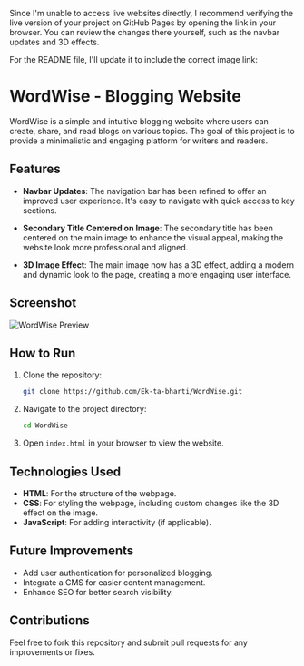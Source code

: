 Since I'm unable to access live websites directly, I recommend verifying the live version of your project on GitHub Pages by opening the link in your browser. You can review the changes there yourself, such as the navbar updates and 3D effects.

For the README file, I'll update it to include the correct image link:



# WordWise - Blogging Website

WordWise is a simple and intuitive blogging website where users can create, share, and read blogs on various topics. The goal of this project is to provide a minimalistic and engaging platform for writers and readers.

## Features

- **Navbar Updates**: The navigation bar has been refined to offer an improved user experience. It's easy to navigate with quick access to key sections.
  
- **Secondary Title Centered on Image**: The secondary title has been centered on the main image to enhance the visual appeal, making the website look more professional and aligned.

- **3D Image Effect**: The main image now has a 3D effect, adding a modern and dynamic look to the page, creating a more engaging user interface.

## Screenshot

![WordWise Preview](https://ek-ta-bharti.github.io/WordWise/Screenshot%20(267).png)

## How to Run

1. Clone the repository:
   ```bash
   git clone https://github.com/Ek-ta-bharti/WordWise.git
   ```
2. Navigate to the project directory:
   ```bash
   cd WordWise
   ```
3. Open `index.html` in your browser to view the website.

## Technologies Used

- **HTML**: For the structure of the webpage.
- **CSS**: For styling the webpage, including custom changes like the 3D effect on the image.
- **JavaScript**: For adding interactivity (if applicable).

## Future Improvements

- Add user authentication for personalized blogging.
- Integrate a CMS for easier content management.
- Enhance SEO for better search visibility.

## Contributions

Feel free to fork this repository and submit pull requests for any improvements or fixes.


